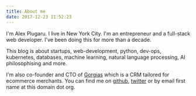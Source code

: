 ```yaml
---
title: About me 
date: 2017-12-23 11:52:23
---
```


I'm Alex Plugaru. I live in New York City.
I'm an entrepreneur and a full-stack web developer. I've been doing this for more than a decade.

This blog is about startups, web-development, python, dev-ops, kubernetes, databases, machine learning, natural language processing, AI philosophising and more. 

I'm also co-founder and CTO of [Gorgias](https://www.gorgias.com) which is a CRM tailored for ecommerce merchants.
You can find me on [github](https://github.com/xarg), [twitter](https://twitter.com/humanfromearth) or by email first name at this domain dot org. 
